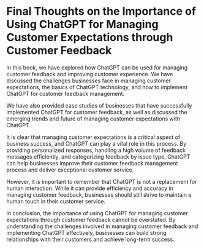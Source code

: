Final Thoughts on the Importance of Using ChatGPT for Managing Customer Expectations through Customer Feedback
==========================================================================================================================

In this book, we have explored how ChatGPT can be used for managing customer feedback and improving customer experience. We have discussed the challenges businesses face in managing customer expectations, the basics of ChatGPT technology, and how to implement ChatGPT for customer feedback management.

We have also provided case studies of businesses that have successfully implemented ChatGPT for customer feedback, as well as discussed the emerging trends and future of managing customer expectations with ChatGPT.

It is clear that managing customer expectations is a critical aspect of business success, and ChatGPT can play a vital role in this process. By providing personalized responses, handling a high volume of feedback messages efficiently, and categorizing feedback by issue type, ChatGPT can help businesses improve their customer feedback management process and deliver exceptional customer service.

However, it is important to remember that ChatGPT is not a replacement for human interaction. While it can provide efficiency and accuracy in managing customer feedback, businesses should still strive to maintain a human touch in their customer service.

In conclusion, the importance of using ChatGPT for managing customer expectations through customer feedback cannot be overstated. By understanding the challenges involved in managing customer feedback and implementing ChatGPT effectively, businesses can build strong relationships with their customers and achieve long-term success.
